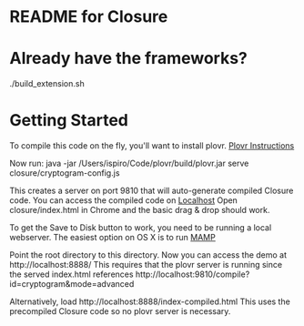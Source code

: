 # README for Closure #

# Already have the frameworks?

./build_extension.sh

# Getting Started
To compile this code on the fly, you'll want to install plovr. 
[Plovr Instructions](http://plovr.com/download.html)

Now run:
java -jar /Users/ispiro/Code/plovr/build/plovr.jar serve closure/cryptogram-config.js

This creates a server on port 9810 that will auto-generate compiled Closure code.
You can access the compiled code on [Localhost](http://localhost:9810/compile?id=cryptogram&mode=advanced)
Open closure/index.html in Chrome and the basic drag & drop should work.

To get the Save to Disk button to work, you need to be running a local webserver.
The easiest option on OS X is to run [MAMP](http://www.mamp.info/en/index.html)

Point the root directory to this directory.
Now you can access the demo at http://localhost:8888/
This requires that the plovr server is running since the served index.html references
http://localhost:9810/compile?id=cryptogram&mode=advanced

Alternatively, load http://localhost:8888/index-compiled.html
This uses the precompiled Closure code so no plovr server is necessary.
